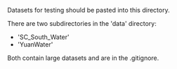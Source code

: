 Datasets for testing should be pasted into this directory. 

There are two subdirectories in the 'data' directory: 
- 'SC_South_Water'
- 'YuanWater'

Both contain large datasets and are in the .gitignore. 